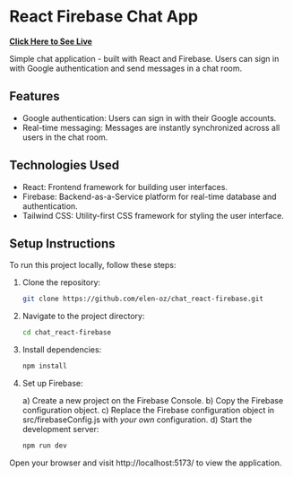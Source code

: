 # React Firebase Chat App

**[Click Here to See Live](chat-react-firebase-6de84.web.app/)**

Simple chat application - built with React and Firebase. Users can sign in with Google authentication and send messages in a chat room.

## Features

- Google authentication: Users can sign in with their Google accounts.
- Real-time messaging: Messages are instantly synchronized across all users in the chat room.

## Technologies Used

- React: Frontend framework for building user interfaces.
- Firebase: Backend-as-a-Service platform for real-time database and authentication.
- Tailwind CSS: Utility-first CSS framework for styling the user interface.

## Setup Instructions

To run this project locally, follow these steps:

1. Clone the repository:
   ```bash
   git clone https://github.com/elen-oz/chat_react-firebase.git
   ```
2. Navigate to the project directory:
   ```bash
   cd chat_react-firebase
   ```
3. Install dependencies:
   ```bash
   npm install
   ```
4. Set up Firebase:

   a) Create a new project on the Firebase Console.
   b) Copy the Firebase configuration object.
   c) Replace the Firebase configuration object in src/firebaseConfig.js with _your own_ configuration.
   d) Start the development server:

   ```bash
   npm run dev
   ```

Open your browser and visit http://localhost:5173/ to view the application.

